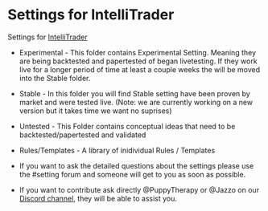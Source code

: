 # Settings for IntelliTrader
Settings for [IntelliTrader](https://github.com/jazzonaut/IntelliTrader)

* Experimental    - This folder contains Experimental Setting. Meaning they are being backtested and papertested of began livetesting. If they work live for a longer period of time at least a couple weeks the will be moved into the Stable folder.
* Stable          - In this folder you will find Stable setting have been proven by market and were tested live. (Note: we are currently working on a new version but it takes time we want no suprises)  
* Untested        - This Folder contains conceptual ideas that need to be backtested/papertested and validated
* Rules/Templates - A library of inidividual Rules / Templates

* If you want to ask the detailed questions about the settings please use the #setting forum and someone will get to you as soon as possible.
* If you want to contribute ask directly @PuppyTherapy or @Jazzo on our [Discord channel](https://discord.gg/rqfpn5a), they will be able to assist you.
